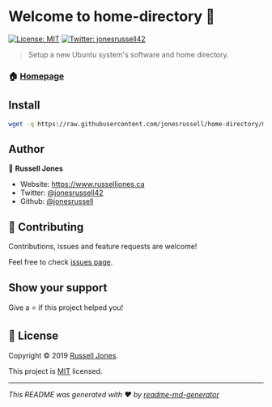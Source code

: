 # Welcome to home-directory 👋
[![License: MIT](https://img.shields.io/badge/License-MIT-yellow.svg)](https://opensource.org/licenses/MIT)
[![Twitter: jonesrussell42](https://img.shields.io/twitter/follow/jonesrussell42.svg?style=social)](https://twitter.com/jonesrussell42)

> Setup a new Ubuntu system's software and home directory.

### 🏠 [Homepage](https://github.com/jonesrussell/home-directory)

## Install

```bash
wget -q https://raw.githubusercontent.com/jonesrussell/home-directory/master/install.sh -O- | sudo bash
```

## Author

👤 **Russell Jones**

* Website: https://www.russelljones.ca
* Twitter: [@jonesrussell42](https://twitter.com/jonesrussell42)
* Github: [@jonesrussell](https://github.com/jonesrussell)

## 🤝 Contributing

Contributions, issues and feature requests are welcome!

Feel free to check [issues page](https://github.com/jonesrussell/home-directory/issues).

## Show your support

Give a ⭐️ if this project helped you!


## 📝 License

Copyright © 2019 [Russell Jones](https://github.com/jonesrussell).

This project is [MIT](https://opensource.org/licenses/MIT) licensed.

***
_This README was generated with ❤️ by [readme-md-generator](https://github.com/kefranabg/readme-md-generator)_
